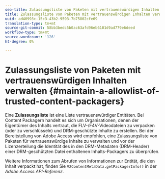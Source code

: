 ```yaml
---
seo-title: Zulassungsliste von Paketen mit vertrauenswürdigen Inhalten verwalten
title: Zulassungsliste von Paketen mit vertrauenswürdigen Inhalten verwalten
uuid: ad40993c-15c3-43b2-9593-7b75802cfe69
translation-type: tm+mt
source-git-commit: 58bb3bedc5b0ac63afd96eb6101d9ad779e6deed
workflow-type: tm+mt
source-wordcount: '126'
ht-degree: 0%

---
```



# Zulassungsliste von Paketen mit vertrauenswürdigen Inhalten verwalten {#maintain-a-allowlist-of-trusted-content-packagers}

Eine **Zulassungsliste** ist eine Liste vertrauenswürdiger Entitäten. Bei Content Packagern handelt es sich um Organisationen, denen der Eigentümer des Inhalts vertraut, die FLV-/F4V-Videodateien zu verpacken (oder zu verschlüsseln) und DRM-geschützte Inhalte zu erstellen. Bei der Bereitstellung von Adobe Access wird empfohlen, eine Zulassungsliste von Paketen für vertrauenswürdige Inhalte zu verwalten und vor der Lizenzerteilung die Identität des in den DRM-Metadaten (DRM-Header) einer DRM-geschützten Datei enthaltenen Inhalts-Packagers zu überprüfen.

Weitere Informationen zum Abrufen von Informationen zur Entität, die den Inhalt verpackt hat, finden Sie `V2ContentMetaData.getPackagerInfo()` in der *Adobe Access API-Referenz*.
